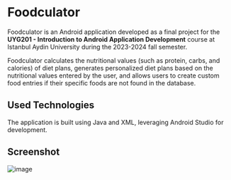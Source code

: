 # Foodculator

Foodculator is an Android application developed as a final project for the **UYG201 - Introduction to Android Application Development** course at Istanbul Aydin University during the 2023-2024 fall semester.

Foodculator calculates the nutritional values (such as protein, carbs, and calories) of diet plans, generates personalized diet plans based on the nutritional values entered by the user, and allows users to create custom food entries if their specific foods are not found in the database.

## Used Technologies

The application is built using Java and XML, leveraging Android Studio for development.

## Screenshot

![image](https://github.com/Beytullahp42/Foodculator/assets/155103194/7356eefc-afff-4c26-9fb4-26355bbdb67b)
